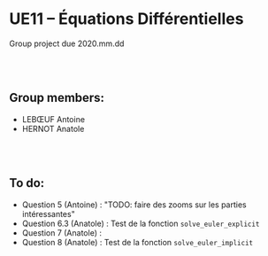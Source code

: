 # UE11 – Équations Différentielles
Group project due 2020.mm.dd

<br><br>

## Group members:
* LEBŒUF Antoine
* HERNOT Anatole

<br><br>

## To do:
* Question 5 (Antoine) : "TODO: faire des zooms sur les parties intéressantes"
* Question 6.3 (Anatole) : Test de la fonction `solve_euler_explicit`
* Question 7 (Anatole) :
* Question 8 (Anatole) : Test de la fonction `solve_euler_implicit`
